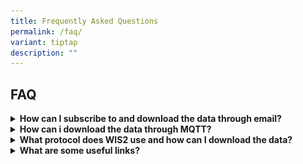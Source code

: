 ```yaml
---
title: Frequently Asked Questions
permalink: /faq/
variant: tiptap
description: ""
---
```

<h2>FAQ</h2>
<p></p>
<div data-type="detailGroup" class="isomer-accordion isomer-accordion-white">
<details class="isomer-details">
<summary><strong>How can I subscribe to and download the data through email?</strong>
</summary>
<div data-type="detailsContent" class="isomer-details-content">
<p>Complete the subscription form here: <a href="https://go.gov.sg/asmc-wis2-email-subscription-request-form" rel="noopener noreferrer nofollow" target="_blank">https://go.gov.sg/asmc-wis2-email-subscription-request-form</a>
</p>
<p></p>
<p>Enter your details, ensuring your email address is correct.</p>
<p></p>
<div class="isomer-image-wrapper">
<img style="width: 100%" height="auto" width="100%" alt="" src="/images/FAQ/FAQ_email_1.png">
</div>
<p></p>
<p>Select your desired topics for subscription and submit the form.</p>
<p></p>
<div class="isomer-image-wrapper">
<img style="width: 100%" height="auto" width="100%" alt="" src="/images/FAQ/FAQ_email_2.png">
</div>
<p></p>
<p>Check your inbox for an email from Amazon Web Services. Click "Confirm
Subscription" in the email to finalise your subscription.</p>
<p></p>
<div class="isomer-image-wrapper">
<img style="width: 100%" height="auto" width="100%" alt="" src="/images/FAQ/FAQ_email_3.png">
</div>
<p></p>
<p>You'll now receive email notifications when new data is available for
your chosen topics.</p>
<p></p>
<p></p>
<div class="isomer-image-wrapper">
<img style="width: 100%" height="auto" width="100%" alt="" src="/images/FAQ/FAQ_email_4.png">
</div>
</div>
</details>
<details class="isomer-details">
<summary><strong>How can i download the data through MQTT?</strong>
</summary>
<div data-type="detailsContent" class="isomer-details-content">
<p></p>
<p><u>WIS2 Nodes</u>
</p>
<ul data-tight="true" class="tight">
<li>
<p>Data Collection or Production Centres (DCPCs) are centres that fulfil
within specific WMO Programmes an international responsibility for the
generation and provision for international distribution of data, forecast
products, processed or value-added information, and/or for providing archiving
services. ASMC is the DCPC for regional monitoring and alerting of transboundary
smoke haze.</p>
<p></p>
</li>
<li>
<p>National Centres (NCs) are responsible for collecting and providing observational
data and products intended for global or regional distribution to their
responsible GISC or DCPC, and distributing data on a national basis.</p>
</li>
</ul>
<p></p>
<p><u>Global Discovery Catalogue</u>: enables users to search all Datasets
provided by Data Publishers and discover where and how to interact with
those Datasets (e.g. subscribe to updates, access/download/visualize data,
or access more detailed information about the Dataset);</p>
<p></p>
<p><u>Global Broker</u>: provides highly available messaging services where
users may subscribe to notifications about all Datasets provided by Data
Publishers;</p>
<p></p>
<p><u>Global Cache</u>: provides highly available download service for cached
copies of Core data downloaded from Data Publishers’ Web-services;</p>
<p></p>
<p><u>Global Monitor</u>: gathers and displays system performance, data availability,
and other metrics from all WIS2 Nodes and Global Services</p>
</div>
</details>
<details class="isomer-details">
<summary><strong>What protocol does WIS2 use and how can I download the data?</strong>
</summary>
<div data-type="detailsContent" class="isomer-details-content">
<p>The MQTT protocol is used for all WIS2 publish-subscribe workflows (publication
and subscription). MQTT (Message Queuing Telemetry Transport) is a lightweight
messaging protocol designed for efficient communication in IoT and M2M
applications. MQTT uses a publish/subscribe model where clients publish
messages to topics and subscribe to topics to receive messages.</p>
<p></p>
<p>In order to download WIS 2.0 data, you will require an MQTT client. Some
readily available and free to use MQTT clients are MQTT explorer and MQTT.fx.
You will be required to enter the global broker's address and port, provide
credentials, and subscribe to the topics of interest.</p>
<p></p>
<p>For a tutorial on how to connect using MQTT explorer, please refer to
the following link: <a href="https://training.wis2box.wis.wmo.int/practical-sessions/connecting-to-wis2-over-mqtt/" rel="noopener noreferrer nofollow" target="_blank">Connecting to WIS2 over MQTT - WIS2 in a box training (wmo.int)</a>
</p>
<p></p>
<p>In addition to the above, ASMC DCPC also provides an additional service
of supporting email subscription and download. You may browse our data
catalog and subscribe via the <a href="https://go.gov.sg/asmc-wis2-email-subscription-request-form" rel="noopener nofollow" target="_blank">email subscription link</a>.</p>
</div>
</details>
<details class="isomer-details">
<summary><strong>What are some useful links?</strong>
</summary>
<div data-type="detailsContent" class="isomer-details-content">
<p>You may browse the technical documents and guides at the <a href="https://library.wmo.int/records?search=&amp;refine[Languages_EN][]=English&amp;refine[WMO_Programmes_EN][]=WMO+Information+System+%28WIS%29&amp;sort=_score&amp;perpage=10&amp;page=1&amp;&amp;page=1" rel="noopener nofollow" target="_blank">WMO Library</a> or
at the WIS2 <a href="https://github.com/wmo-im" rel="noopener nofollow" target="_blank">Github.</a>
</p>
<p></p>
<p>In addition the follow are the current WIS2 Global Services:</p>
<table style="minWidth: 100px">
<colgroup>
<col>
<col>
<col>
<col>
</colgroup>
<tbody>
<tr>
<td rowspan="1" colspan="1">
<p>Global Services</p>
</td>
<td rowspan="1" colspan="2">
<p>Country/Member</p>
</td>
<td rowspan="1" colspan="1">
<p>Website</p>
</td>
</tr>
<tr>
<td rowspan="1" colspan="1">
<p>Global Broker</p>
</td>
<td rowspan="1" colspan="1">
<p>Australia</p>
</td>
<td rowspan="1" colspan="1">
<p>Melbourne</p>
</td>
<td rowspan="1" colspan="1">
<p>&nbsp;</p>
</td>
</tr>
<tr>
<td rowspan="1" colspan="1">
<p>Global Broker</p>
</td>
<td rowspan="1" colspan="1">
<p>China</p>
</td>
<td rowspan="1" colspan="1">
<p>Beijing</p>
</td>
<td rowspan="1" colspan="1">
<p><a rel="noopener noreferrer nofollow" target="_blank">gb.wis.cma.cn</a>
</p>
</td>
</tr>
<tr>
<td rowspan="1" colspan="1">
<p>Global Broker</p>
</td>
<td rowspan="1" colspan="1">
<p>France</p>
</td>
<td rowspan="1" colspan="1">
<p>Toulouse</p>
</td>
<td rowspan="1" colspan="1">
<p><a rel="noopener noreferrer nofollow" target="_blank">globalbroker.meteo.fr</a>
</p>
</td>
</tr>
<tr>
<td rowspan="1" colspan="1">
<p>Global Broker</p>
</td>
<td rowspan="1" colspan="1">
<p>Germany</p>
</td>
<td rowspan="1" colspan="1">
<p>Offenbach</p>
</td>
<td rowspan="1" colspan="1">
<p>&nbsp;</p>
</td>
</tr>
<tr>
<td rowspan="1" colspan="1">
<p>Global Broker</p>
</td>
<td rowspan="1" colspan="1">
<p>United States of America</p>
</td>
<td rowspan="1" colspan="1">
<p>Washington</p>
</td>
<td rowspan="1" colspan="1">
<p><a rel="noopener noreferrer nofollow" target="_blank">wis2globalbroker.nws.noaa.gov</a>
</p>
</td>
</tr>
<tr>
<td rowspan="1" colspan="1">
<p>Global Cache</p>
</td>
<td rowspan="1" colspan="1">
<p>Australia</p>
</td>
<td rowspan="1" colspan="1">
<p>Melbourne</p>
</td>
<td rowspan="1" colspan="1">
<p>&nbsp;</p>
</td>
</tr>
<tr>
<td rowspan="1" colspan="1">
<p>Global Cache</p>
</td>
<td rowspan="1" colspan="1">
<p>Germany</p>
</td>
<td rowspan="1" colspan="1">
<p>Offenbach</p>
</td>
<td rowspan="1" colspan="1">
<p><a rel="noopener noreferrer nofollow" target="_blank">https://opendata.dwd.de/test/wis2/cache/</a>
</p>
</td>
</tr>
<tr>
<td rowspan="1" colspan="1">
<p>Global Cache</p>
</td>
<td rowspan="1" colspan="1">
<p>Japan</p>
</td>
<td rowspan="1" colspan="1">
<p>Tokyo</p>
</td>
<td rowspan="1" colspan="1">
<p><a rel="noopener noreferrer nofollow" target="_blank">https://wisdev.kishou.go.jp/data/wis2/</a>
</p>
</td>
</tr>
<tr>
<td rowspan="1" colspan="1">
<p>Global Cache</p>
</td>
<td rowspan="1" colspan="1">
<p>Republic of Korea</p>
</td>
<td rowspan="1" colspan="1">
<p>Seoul</p>
</td>
<td rowspan="1" colspan="1">
<p><a rel="noopener noreferrer nofollow" target="_blank">https://wis2data.kma.go.kr/cache/a/wis2/</a>
</p>
</td>
</tr>
<tr>
<td rowspan="1" colspan="1">
<p>Global Cache</p>
</td>
<td rowspan="1" colspan="1">
<p>United States of America</p>
</td>
<td rowspan="1" colspan="1">
<p>Washington</p>
</td>
<td rowspan="1" colspan="1">
<p>&nbsp;</p>
</td>
</tr>
<tr>
<td rowspan="1" colspan="1">
<p>Global Discovery Catalogue</p>
</td>
<td rowspan="1" colspan="1">
<p>China</p>
</td>
<td rowspan="1" colspan="1">
<p>Beijing</p>
</td>
<td rowspan="1" colspan="1">
<p><a rel="noopener noreferrer nofollow" target="_blank">https://gdc.wis.cma.cn/dataService</a>
</p>
</td>
</tr>
<tr>
<td rowspan="1" colspan="1">
<p>Global Discovery Catalogue</p>
</td>
<td rowspan="1" colspan="1">
<p>Canada</p>
</td>
<td rowspan="1" colspan="1">
<p>Ottawa</p>
</td>
<td rowspan="1" colspan="1">
<p><a rel="noopener noreferrer nofollow" target="_blank">https://api.weather.gc.ca/collections/wis2-discovery-metadata</a>
</p>
</td>
</tr>
<tr>
<td rowspan="1" colspan="1">
<p>Global Discovery Catalogue</p>
</td>
<td rowspan="1" colspan="1">
<p>Republic of Korea</p>
</td>
<td rowspan="1" colspan="1">
<p>Seoul</p>
</td>
<td rowspan="1" colspan="1">
<p>&nbsp;</p>
</td>
</tr>
<tr>
<td rowspan="1" colspan="1">
<p>Global Monitoring</p>
</td>
<td rowspan="1" colspan="1">
<p>Morocco</p>
</td>
<td rowspan="1" colspan="1">
<p>Casablanca</p>
</td>
<td rowspan="1" colspan="1">
<p>&nbsp;</p>
</td>
</tr>
</tbody>
</table>
<p></p>
</div>
</details>
</div>
<p></p>